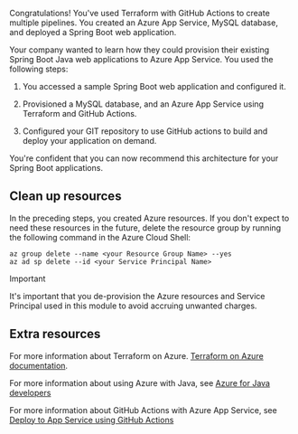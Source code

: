 Congratulations! You've used Terraform with GitHub Actions to create multiple pipelines.
You created an Azure App Service, MySQL database, and deployed a Spring Boot web application.

Your company wanted to learn how they could provision their existing Spring Boot Java web applications to Azure App Service. You used the following steps:

1. You accessed a sample Spring Boot web application and configured it.

1. Provisioned a MySQL database, and an Azure App Service using Terraform and GitHub Actions.

1. Configured your GIT repository to use GitHub actions to build and deploy your application on demand.

You're confident that you can now recommend this architecture for your Spring Boot applications.

## Clean up resources

In the preceding steps, you created Azure resources. If you don't expect to need these resources in the future, delete the resource group by running the following command in the Azure Cloud Shell:

```azurecli
az group delete --name <your Resource Group Name> --yes
az ad sp delete --id <your Service Principal Name>
```

> [!IMPORTANT]
> It's important that you de-provision the Azure resources and Service Principal used in this module to avoid accruing unwanted charges.

## Extra resources

For more information about Terraform on Azure. [Terraform on Azure documentation](https://docs.microsoft.com/en-us/azure/developer/terraform?WT.mc_id=java-12761-ropreddy&WT.mc_id=java-334475​​​​​​​-ropreddy).

For more information about using Azure with Java, see [Azure for Java developers](https://docs.microsoft.com/en-us/azure/developer/java?WT.mc_id=java-12761-ropreddy&WT.mc_id=java-334475​​​​​​​-ropreddy)

For more information about GitHub Actions with Azure App Service, see [Deploy to App Service using GitHub Actions](https://docs.microsoft.com/en-us/azure/app-service/deploy-github-actions?WT.mc_id=java-12761-ropreddy&WT.mc_id=java-334475​​​​​​​-ropreddy)
